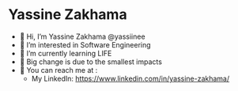 # Yassine Zakhama
- 👋 Hi, I’m Yassine Zakhama @yassiinee
- 👀 I’m interested in Software Engineering
- 🌱 I’m currently learning LIFE
- 💞️ Big change is due to the smallest impacts
- :love_letter:	 You can reach me at :
  - My LinkedIn: https://www.linkedin.com/in/yassine-zakhama/
